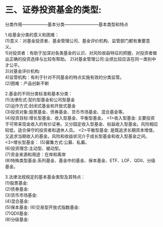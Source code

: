 # 三、证券投资基金的类型:

 分类作用——————基本分类————————基本类型和特点  

1.给基金分类的意义和困难：  
  (1)意义：对基金投资者、基金管理公司、基金评价机构、监管部门都有重要意义。  
     1)对投资者：有助于加深对各类基金的认识、对风险收益特征的把握，对投资者做出正确的投资选择与比较有帮助。 
     2)对基金管理公司:业绩比较应该在同一类别中才公平。  
     3)对基金评价机构:    
     4)监管机构：有利于针对不同基金的特点实施有效的分类监管。    
  (2)困难：产品创新不断  

2.基金的不同分类标准和基本分类：    
  (1)法律形式:契约型基金和公司型基金  
  (2)运作方式:封闭式基金和开放式基金  
  (3)投资对象:股票基金、债券基金、货币市场基金、混合基金等。  
  (4)投资目标:增长型基金、收入型基金、平衡型基金。
     <1>收入型基金: 主要投资于可带来现金收入的有价证券。又分固定收入型基金、权益收入型基金。风险相应较低，适合保守的投资者和退休人员。
     <2>平衡型基金: 是既追求长期资本增值，又追求当期收入的基金。风险和收益状况介于成长型基金和收入型基金之间。
     <3>增长型基金：
  (5)募集方式:公募、私募。  
  (6)投资理念:主动型、被动型。  
  (7)资金来源和用途：在岸和离岸  
  (8)特殊类型基金:系列基金、基金中的基金、保本基金、ETF、LOF、QDII、分级基金。  

3.法律法规规定的基本基金类型及其特点：  
  (1)股票基金:  
  (2)债券基金:  
  (3)货币市场基金:  
  (4)混合基金:  
  (5)保本基金: 
  (6)交易型开放式指数基金:  
  (7)QDII基金:  
  (8)分级基金:  